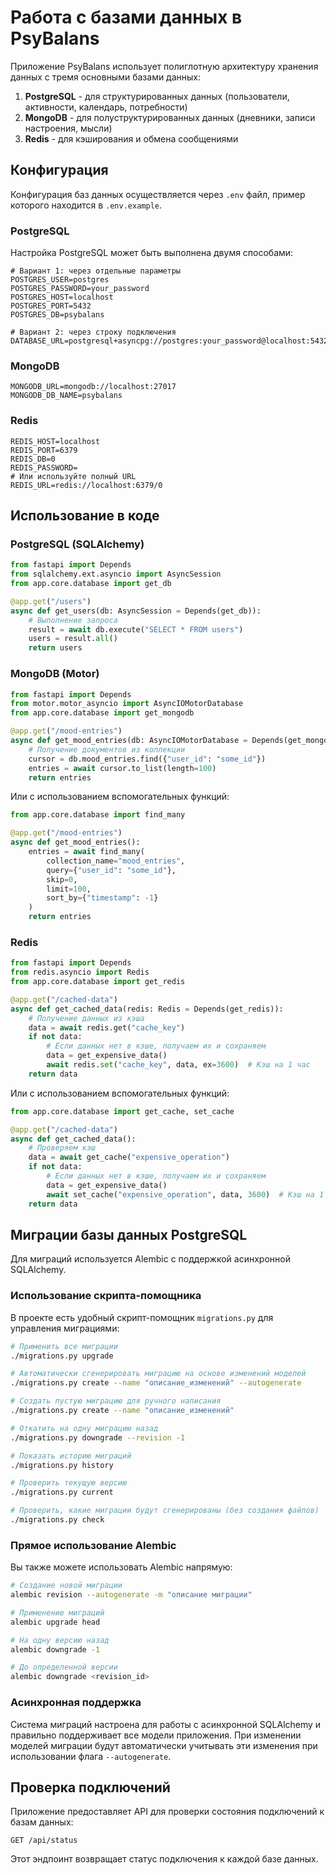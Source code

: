 # Работа с базами данных в PsyBalans

Приложение PsyBalans использует полиглотную архитектуру хранения данных с тремя основными базами данных:

1. **PostgreSQL** - для структурированных данных (пользователи, активности, календарь, потребности)
2. **MongoDB** - для полуструктурированных данных (дневники, записи настроения, мысли)
3. **Redis** - для кэширования и обмена сообщениями

## Конфигурация

Конфигурация баз данных осуществляется через `.env` файл, пример которого находится в `.env.example`.

### PostgreSQL

Настройка PostgreSQL может быть выполнена двумя способами:

```
# Вариант 1: через отдельные параметры
POSTGRES_USER=postgres
POSTGRES_PASSWORD=your_password
POSTGRES_HOST=localhost
POSTGRES_PORT=5432
POSTGRES_DB=psybalans

# Вариант 2: через строку подключения
DATABASE_URL=postgresql+asyncpg://postgres:your_password@localhost:5432/psybalans
```

### MongoDB

```
MONGODB_URL=mongodb://localhost:27017
MONGODB_DB_NAME=psybalans
```

### Redis

```
REDIS_HOST=localhost
REDIS_PORT=6379
REDIS_DB=0
REDIS_PASSWORD=
# Или используйте полный URL
REDIS_URL=redis://localhost:6379/0
```

## Использование в коде

### PostgreSQL (SQLAlchemy)

```python
from fastapi import Depends
from sqlalchemy.ext.asyncio import AsyncSession
from app.core.database import get_db

@app.get("/users")
async def get_users(db: AsyncSession = Depends(get_db)):
    # Выполнение запроса
    result = await db.execute("SELECT * FROM users")
    users = result.all()
    return users
```

### MongoDB (Motor)

```python
from fastapi import Depends
from motor.motor_asyncio import AsyncIOMotorDatabase
from app.core.database import get_mongodb

@app.get("/mood-entries")
async def get_mood_entries(db: AsyncIOMotorDatabase = Depends(get_mongodb)):
    # Получение документов из коллекции
    cursor = db.mood_entries.find({"user_id": "some_id"})
    entries = await cursor.to_list(length=100)
    return entries
```

Или с использованием вспомогательных функций:

```python
from app.core.database import find_many

@app.get("/mood-entries")
async def get_mood_entries():
    entries = await find_many(
        collection_name="mood_entries",
        query={"user_id": "some_id"},
        skip=0,
        limit=100,
        sort_by={"timestamp": -1}
    )
    return entries
```

### Redis

```python
from fastapi import Depends
from redis.asyncio import Redis
from app.core.database import get_redis

@app.get("/cached-data")
async def get_cached_data(redis: Redis = Depends(get_redis)):
    # Получение данных из кэша
    data = await redis.get("cache_key")
    if not data:
        # Если данных нет в кэше, получаем их и сохраняем
        data = get_expensive_data()
        await redis.set("cache_key", data, ex=3600)  # Кэш на 1 час
    return data
```

Или с использованием вспомогательных функций:

```python
from app.core.database import get_cache, set_cache

@app.get("/cached-data")
async def get_cached_data():
    # Проверяем кэш
    data = await get_cache("expensive_operation")
    if not data:
        # Если данных нет в кэше, получаем их и сохраняем
        data = get_expensive_data()
        await set_cache("expensive_operation", data, 3600)  # Кэш на 1 час
    return data
```

## Миграции базы данных PostgreSQL

Для миграций используется Alembic с поддержкой асинхронной SQLAlchemy.

### Использование скрипта-помощника

В проекте есть удобный скрипт-помощник `migrations.py` для управления миграциями:

```bash
# Применить все миграции
./migrations.py upgrade

# Автоматически сгенерировать миграцию на основе изменений моделей
./migrations.py create --name "описание_изменений" --autogenerate

# Создать пустую миграцию для ручного написания
./migrations.py create --name "описание_изменений"

# Откатить на одну миграцию назад
./migrations.py downgrade --revision -1

# Показать историю миграций
./migrations.py history

# Проверить текущую версию
./migrations.py current

# Проверить, какие миграции будут сгенерированы (без создания файлов)
./migrations.py check
```

### Прямое использование Alembic

Вы также можете использовать Alembic напрямую:

```bash
# Создание новой миграции
alembic revision --autogenerate -m "описание миграции"

# Применение миграций
alembic upgrade head

# На одну версию назад
alembic downgrade -1

# До определенной версии
alembic downgrade <revision_id>
```

### Асинхронная поддержка

Система миграций настроена для работы с асинхронной SQLAlchemy и правильно поддерживает все модели приложения. При изменении моделей миграции будут автоматически учитывать эти изменения при использовании флага `--autogenerate`.

## Проверка подключений

Приложение предоставляет API для проверки состояния подключений к базам данных:

```
GET /api/status
```

Этот эндпоинт возвращает статус подключения к каждой базе данных.